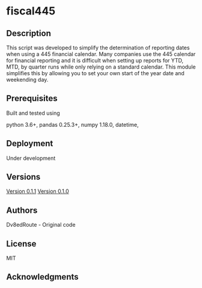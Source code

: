 
# fiscal445

## Description

This script was developed to simplify the determination of reporting dates when using a 445 financial calendar. Many companies use the 445 calendar for financial reporting and it is difficult when setting up reports for YTD, MTD, by quarter runs while only relying on a standard calendar. This module simplifies this by allowing you to set your own  start of the year date and weekending day.

## Prerequisites
Built and tested using

python 3.6+, 
pandas 0.25.3+, 
numpy 1.18.0, 
datetime, 

## Deployment
Under development


## Versions

[Version 0.1.1](./tree/master/fiscal445.0.1.1)
[Version 0.1.0](./tree/master/fiscal445.0.1.0)


## Authors
Dv8edRoute - Original code

## License
MIT

## Acknowledgments


